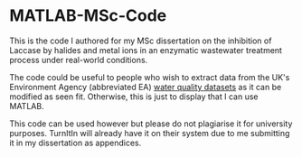# MATLAB-MSc-Code
This is the code I authored for my MSc dissertation on the inhibition of Laccase by halides and metal ions in an enzymatic wastewater treatment process under real-world conditions.

The code could be useful to people who wish to extract data from the UK's Environment Agency (abbreviated EA) [water quality datasets](https://environment.data.gov.uk/water-quality/view/download/new) as it can be modified as seen fit. Otherwise, this is just to display that I can use MATLAB.

This code can be used however but please do not plagiarise it for university purposes. TurnItIn will already have it on their system due to me submitting it in my dissertation as appendices.
